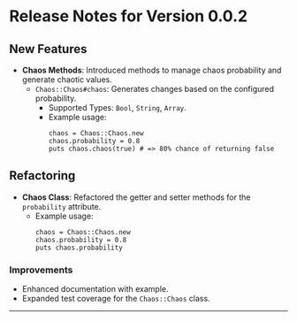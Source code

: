 # Release Notes for Version 0.0.2

## New Features

- **Chaos Methods**: Introduced methods to manage chaos probability and generate chaotic values.
	- `Chaos::Chaos#chaos`: Generates changes based on the configured probability.
		- Supported Types: `Bool`, `String`, `Array`.
		- Example usage:
			```crystal
			chaos = Chaos::Chaos.new
			chaos.probability = 0.8
			puts chaos.chaos(true) # => 80% chance of returning false
			```

## Refactoring

- **Chaos Class**: Refactored the getter and setter methods for the `probability` attribute.
	- Example usage:
		```crystal
		chaos = Chaos::Chaos.new
		chaos.probability = 0.8
		puts chaos.probability
		```

### Improvements

- Enhanced documentation with example.
- Expanded test coverage for the `Chaos::Chaos` class.

---